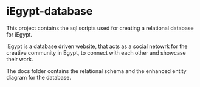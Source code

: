 # iEgypt-database
This project contains the sql scripts used for creating a relational database for iEgypt.  
  
iEgypt is a database driven website, that acts as a social netowrk for the creative community in Egypt, to connect with each other and showcase their work.  
  
The docs folder contains the relational schema and the enhanced entity diagram for the database.
